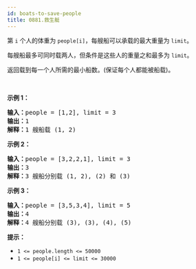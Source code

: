 ```yaml
---
id: boats-to-save-people
title: 0881.救生艇
---
```

第 <code>i</code> 个人的体重为 <code>people[i]</code>，每艘船可以承载的最大重量为 <code>limit</code>。

每艘船最多可同时载两人，但条件是这些人的重量之和最多为 <code>limit</code>。

返回载到每一个人所需的最小船数。(保证每个人都能被船载)。

 

**示例 1：**


<pre><strong>输入：</strong>people = [1,2], limit = 3<br/><strong>输出：</strong>1<br/><strong>解释：</strong>1 艘船载 (1, 2)<br/></pre>

**示例 2：**


<pre><strong>输入：</strong>people = [3,2,2,1], limit = 3<br/><strong>输出：</strong>3<br/><strong>解释：</strong>3 艘船分别载 (1, 2), (2) 和 (3)<br/></pre>

**示例 3：**


<pre><strong>输入：</strong>people = [3,5,3,4], limit = 5<br/><strong>输出：</strong>4<br/><strong>解释：</strong>4 艘船分别载 (3), (3), (4), (5)</pre>

**提示：**


- <code>1 &lt;= people.length &lt;= 50000</code>
- <code>1 &lt;= people[i] &lt;= limit &lt;= 30000</code>
